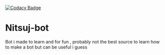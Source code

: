 [![Codacy Badge](https://api.codacy.com/project/badge/Grade/c5266bd30b204c1388945a469a38a801)](https://app.codacy.com/gh/Nitsuj1337/Nitsuj-bot?utm_source=github.com&utm_medium=referral&utm_content=Nitsuj1337/Nitsuj-bot&utm_campaign=Badge_Grade_Settings)

# Nitsuj-bot
Bot i made to learn and for fun , probably not the best source to learn how to make a bot but can be useful i guess 

